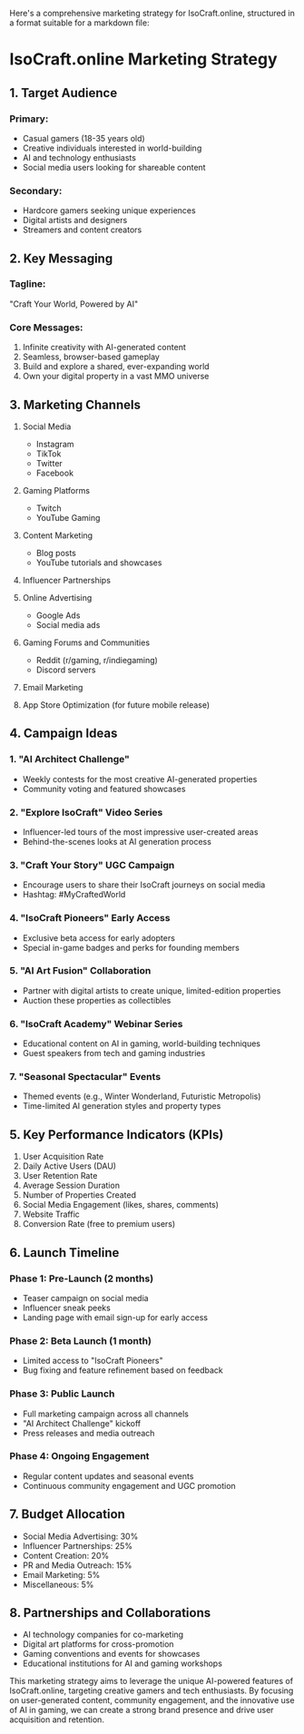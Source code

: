 Here's a comprehensive marketing strategy for IsoCraft.online, structured in a format suitable for a
markdown file:

# IsoCraft.online Marketing Strategy

## 1. Target Audience

### Primary:

-   Casual gamers (18-35 years old)
-   Creative individuals interested in world-building
-   AI and technology enthusiasts
-   Social media users looking for shareable content

### Secondary:

-   Hardcore gamers seeking unique experiences
-   Digital artists and designers
-   Streamers and content creators

## 2. Key Messaging

### Tagline:

"Craft Your World, Powered by AI"

### Core Messages:

1. Infinite creativity with AI-generated content
2. Seamless, browser-based gameplay
3. Build and explore a shared, ever-expanding world
4. Own your digital property in a vast MMO universe

## 3. Marketing Channels

1. Social Media

    - Instagram
    - TikTok
    - Twitter
    - Facebook

2. Gaming Platforms

    - Twitch
    - YouTube Gaming

3. Content Marketing

    - Blog posts
    - YouTube tutorials and showcases

4. Influencer Partnerships

5. Online Advertising

    - Google Ads
    - Social media ads

6. Gaming Forums and Communities

    - Reddit (r/gaming, r/indiegaming)
    - Discord servers

7. Email Marketing

8. App Store Optimization (for future mobile release)

## 4. Campaign Ideas

### 1. "AI Architect Challenge"

-   Weekly contests for the most creative AI-generated properties
-   Community voting and featured showcases

### 2. "Explore IsoCraft" Video Series

-   Influencer-led tours of the most impressive user-created areas
-   Behind-the-scenes looks at AI generation process

### 3. "Craft Your Story" UGC Campaign

-   Encourage users to share their IsoCraft journeys on social media
-   Hashtag: #MyCraftedWorld

### 4. "IsoCraft Pioneers" Early Access

-   Exclusive beta access for early adopters
-   Special in-game badges and perks for founding members

### 5. "AI Art Fusion" Collaboration

-   Partner with digital artists to create unique, limited-edition properties
-   Auction these properties as collectibles

### 6. "IsoCraft Academy" Webinar Series

-   Educational content on AI in gaming, world-building techniques
-   Guest speakers from tech and gaming industries

### 7. "Seasonal Spectacular" Events

-   Themed events (e.g., Winter Wonderland, Futuristic Metropolis)
-   Time-limited AI generation styles and property types

## 5. Key Performance Indicators (KPIs)

1. User Acquisition Rate
2. Daily Active Users (DAU)
3. User Retention Rate
4. Average Session Duration
5. Number of Properties Created
6. Social Media Engagement (likes, shares, comments)
7. Website Traffic
8. Conversion Rate (free to premium users)

## 6. Launch Timeline

### Phase 1: Pre-Launch (2 months)

-   Teaser campaign on social media
-   Influencer sneak peeks
-   Landing page with email sign-up for early access

### Phase 2: Beta Launch (1 month)

-   Limited access to "IsoCraft Pioneers"
-   Bug fixing and feature refinement based on feedback

### Phase 3: Public Launch

-   Full marketing campaign across all channels
-   "AI Architect Challenge" kickoff
-   Press releases and media outreach

### Phase 4: Ongoing Engagement

-   Regular content updates and seasonal events
-   Continuous community engagement and UGC promotion

## 7. Budget Allocation

-   Social Media Advertising: 30%
-   Influencer Partnerships: 25%
-   Content Creation: 20%
-   PR and Media Outreach: 15%
-   Email Marketing: 5%
-   Miscellaneous: 5%

## 8. Partnerships and Collaborations

-   AI technology companies for co-marketing
-   Digital art platforms for cross-promotion
-   Gaming conventions and events for showcases
-   Educational institutions for AI and gaming workshops

This marketing strategy aims to leverage the unique AI-powered features of IsoCraft.online,
targeting creative gamers and tech enthusiasts. By focusing on user-generated content, community
engagement, and the innovative use of AI in gaming, we can create a strong brand presence and drive
user acquisition and retention.
